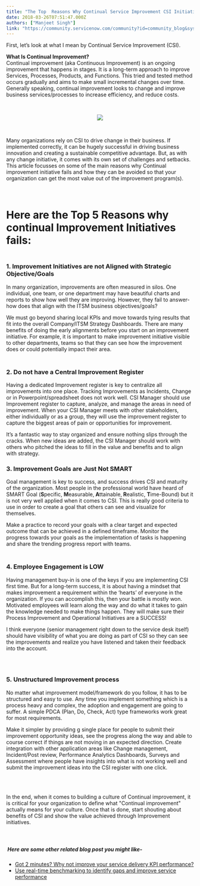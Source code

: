 ```yaml
---
title: "The Top  Reasons Why Continual Service Improvement CSI Initiatives Fail"
date: 2018-03-26T07:51:47.000Z
authors: ["Manjeet Singh"]
link: "https://community.servicenow.com/community?id=community_blog&sys_id=0616958adb09574447c8f3231f9619aa"
---
```

<p>First, let’s look at what I mean by Continual Service Improvement (CSI).</p>
<p><strong>What Is Continual Improvement?</strong><br />Continual improvement (aka Continuous Improvement) is an ongoing improvement that happens in stages. It is a long-term approach to improve Services, Processes, Products, and Functions. This tried and tested method occurs gradually and aims to make small incremental changes over time. Generally speaking, continual improvement looks to change and improve business services/processes to increase efficiency, and reduce costs.</p>
<p> </p>
<p style="text-align: center;"><img style="max-width: 100%; max-height: 480px;" src="70e49dc6db09574447c8f3231f96197d.iix" /></p>
<p> </p>
<p>Many organizations rely on CSI to drive change in their business. If implemented correctly, it can be hugely successful in driving business innovation and creating a sustainable competitive advantage. But, as with any change initiative, it comes with its own set of challenges and setbacks. This article focusses on some of the main reasons why Continual improvement initiative fails and how they can be avoided so that your organization can get the most value out of the improvement program(s).</p>
<h1><br />Here are the Top 5 Reasons why continual Improvement Initiatives fails:</h1>
<h3><br /><strong>1. Improvement Initiatives are not Aligned with Strategic Objective/Goals</strong></h3>
<p>In many organization, improvements are often measured in silos. One individual, one team, or one department may have beautiful charts and reports to show how well they are improving. However, they fail to answer- how does that align with the ITSM business objectives/goals?</p>
<p>We must go beyond sharing local KPIs and move towards tying results that fit into the overall Company/ITSM Strategy Dashboards. There are many benefits of doing the early alignments before you start on an improvement initiative. For example, it is important to make improvement initiative visible to other departments, teams so that they can see how the improvement does or could potentially impact their area.</p>
<h3> <br /><strong>2. Do not have a Central Improvement Register</strong></h3>
<p>Having a dedicated Improvement register is key to centralize all improvements into one place. Tracking Improvements as Incidents, Change or in Powerpoint/spreadsheet does not work well. CSI Manager should use Improvement register to capture, analyze, and manage the areas in need of improvement. When your CSI Manager meets with other stakeholders, either individually or as a group, they will use the improvement register to capture the biggest areas of pain or opportunities for improvement.</p>
<p>It’s a fantastic way to stay organized and ensure nothing slips through the cracks. When new ideas are added, the CSI Manager should work with others who pitched the ideas to fill in the value and benefits and to align with strategy.</p>
<h3><strong>3. Improvement Goals are Just Not SMART</strong></h3>
<p>Goal management is key to success, and success drives CSI and maturity of the organization. Most people in the professional world have heard of SMART Goal (<strong>S</strong>pecific, <strong>M</strong>easurable,<strong> A</strong>ttainable,<strong> R</strong>ealistic, <strong>T</strong>ime-Bound) but it is not very well applied when it comes to CSI. This is really good criteria to use in order to create a goal that others can see and visualize for themselves.</p>
<p>Make a practice to record your goals with a clear target and expected outcome that can be achieved in a defined timeframe. Monitor the progress towards your goals as the implementation of tasks is happening and share the trending progress report with teams.</p>
<h3><br /><strong>4. Employee Engagement is LOW</strong></h3>
<p>Having management buy-in is one of the keys if you are implementing CSI first time. But for a long-term success, it is about having a mindset that makes improvement a requirement within the ‘hearts’ of everyone in the organization. If you can accomplish this, then your battle is mostly won. Motivated employees will learn along the way and do what it takes to gain the knowledge needed to make things happen. They will make sure their Process Improvement and Operational Initiatives are a SUCCESS!</p>
<p>I think everyone (senior management right down to the service desk itself) should have visibility of what you are doing as part of CSI so they can see the improvements and realize you have listened and taken their feedback into the account.</p>
<h3> </h3>
<h3><strong>5. Unstructured Improvement process</strong></h3>
<p>No matter what improvement model/framework do you follow, it has to be structured and easy to use. Any time you implement something which is a process heavy and complex, the adoption and engagement are going to suffer. A simple PDCA (Plan, Do, Check, Act) type frameworks work great for most requirements.</p>
<p>Make it simpler by providing g single place for people to submit their improvement opportunity ideas, see the progress along the way and able to course correct if things are not moving in an expected direction. Create integration with other application areas like Change management, Incident/Post review, Performance Analytics Dashboards, Surveys and Assessment where people have insights into what is not working well and submit the improvement ideas into the CSI register with one click.</p>
<p> </p>
<p><br />In the end, when it comes to building a culture of Continual improvement, it is critical for your organization to define what &#34;Continual improvement&#34; actually means for your culture. Once that is done, start shouting about benefits of CSI and show the value achieved through Improvement initiatives.</p>
<h4>  </h4>
<h5> Here are some other related blog post you might like-</h5>
<ul><li><a href="community?id&#61;community_blog&amp;sys_id&#61;692e666ddbd0dbc01dcaf3231f96196b" rel="nofollow">Got 2 minutes? Why not improve your service delivery KPI performance?</a></li><li><a href="community?id&#61;community_blog&amp;sys_id&#61;e3dd6ae9dbd0dbc01dcaf3231f9619a0" rel="nofollow">Use real-time benchmarking to identify gaps and improve service performance</a></li></ul>
<p> </p>